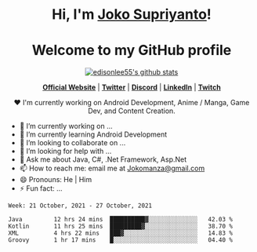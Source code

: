 <h1 align="center">Hi, I'm <a href="https://www.google.com">Joko Supriyanto</a>!</h1>
<h1 align="center">Welcome to my GitHub profile</h1>

<p align="center">
  <a href="https://github.com/jokomanza"><img src="https://github-readme-stats.vercel.app/api?username=jokomanza&hide_border=true&show_icons=true" alt="edisonlee55's github stats"></a>
</p>

<p align="center">
  <strong><a href="https://www.google.com">Official Website</a></strong> |
  <strong><a href="https://twitter.com/jokomanza">Twitter</a></strong> |
  <strong><a href="https://discord.gg/nYXzaUS">Discord</a></strong> |
  <strong><a href="https://www.linkedin.com/in/jokomanza">LinkedIn</a></strong> |
  <strong><a href="https://www.twitch.tv/jokomanza">Twitch</a></strong>
</p>

<p align="center">❤ I'm currently working on Android Development, Anime / Manga, Game Dev, and Content Creation.</p>

- 🔭 I’m currently working on ...
- 🌱 I’m currently learning Android Development
- 👯 I’m looking to collaborate on ...
- 🤔 I’m looking for help with ...
- 💬 Ask me about Java, C#, .Net Framework, Asp.Net
- 📫 How to reach me: email me at Jokomanza@gmail.com
- 😄 Pronouns: He | Him
- ⚡ Fun fact: ...

<!--START_SECTION:waka-->
```text
Week: 21 October, 2021 - 27 October, 2021

Java         12 hrs 24 mins  ██████████▓░░░░░░░░░░░░░░   42.03 % 
Kotlin       11 hrs 25 mins  █████████▓░░░░░░░░░░░░░░░   38.70 % 
XML          4 hrs 22 mins   ███▓░░░░░░░░░░░░░░░░░░░░░   14.83 % 
Groovy       1 hr 17 mins    █░░░░░░░░░░░░░░░░░░░░░░░░   04.40 % 
```
<!--END_SECTION:waka-->
